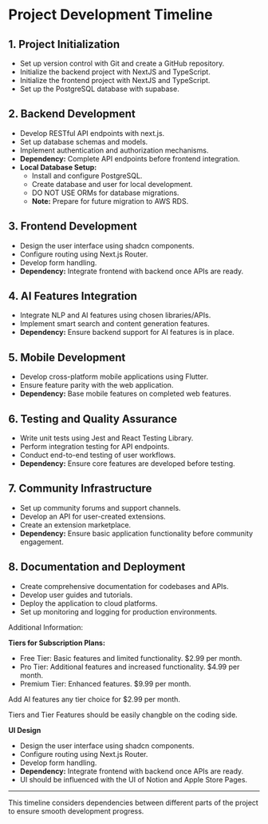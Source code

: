 # Project Development Timeline

## 1. Project Initialization
- Set up version control with Git and create a GitHub repository.
- Initialize the backend project with NextJS and TypeScript.
- Initialize the frontend project with NextJS and TypeScript.
- Set up the PostgreSQL database with supabase.

## 2. Backend Development
- Develop RESTful API endpoints with next.js.  
- Set up database schemas and models.
- Implement authentication and authorization mechanisms.
- **Dependency:** Complete API endpoints before frontend integration.
- **Local Database Setup:**
  - Install and configure PostgreSQL.
  - Create database and user for local development.
  - DO NOT USE ORMs for database migrations.
  - **Note:** Prepare for future migration to AWS RDS.

## 3. Frontend Development
- Design the user interface using shadcn components.
- Configure routing using Next.js Router.
- Develop form handling.
- **Dependency:** Integrate frontend with backend once APIs are ready.

## 4. AI Features Integration
- Integrate NLP and AI features using chosen libraries/APIs.
- Implement smart search and content generation features.
- **Dependency:** Ensure backend support for AI features is in place.

## 5. Mobile Development
- Develop cross-platform mobile applications using Flutter.
- Ensure feature parity with the web application.
- **Dependency:** Base mobile features on completed web features.

## 6. Testing and Quality Assurance
- Write unit tests using Jest and React Testing Library.
- Perform integration testing for API endpoints.
- Conduct end-to-end testing of user workflows.
- **Dependency:** Ensure core features are developed before testing.

## 7. Community Infrastructure
- Set up community forums and support channels.
- Develop an API for user-created extensions.
- Create an extension marketplace.
- **Dependency:** Ensure basic application functionality before community engagement.

## 8. Documentation and Deployment
- Create comprehensive documentation for codebases and APIs.
- Develop user guides and tutorials.
- Deploy the application to cloud platforms.
- Set up monitoring and logging for production environments.


Additional Information:

**Tiers for Subscription Plans:**

- Free Tier: Basic features and limited functionality. $2.99 per month.
- Pro Tier: Additional features and increased functionality. $4.99 per month.
- Premium Tier: Enhanced features. $9.99 per month.

Add AI features any tier choice for $2.99 per month.

Tiers and Tier Features should be easily changble on the coding side.



**UI Design**
- Design the user interface using shadcn components.
- Configure routing using Next.js Router.
- Develop form handling.
- **Dependency:** Integrate frontend with backend once APIs are ready.
- UI should be influenced with the UI of Notion and Apple Store Pages. 

---

This timeline considers dependencies between different parts of the project to ensure smooth development progress.
